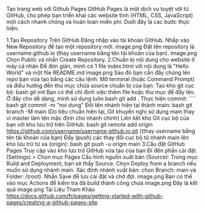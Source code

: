 Tạo trang web với Github Pages
GitHub Pages là một dịch vụ tuyệt vời từ GitHub, cho phép bạn triển khai các website tĩnh (HTML, CSS, JavaScript) một cách nhanh chóng và hoàn toàn miễn phí. Dưới đây là các bước thực hiện:

1.Tạo Repository Trên GitHub
Đăng nhập vào tài khoản GitHub.
Nhấp vào New Repository để tạo một repository mới. image.png
Đặt tên repository là username.github.io (thay username bằng tên tài khoản của bạn). image.png
Chọn Public và nhấn Create Repository.
2.Chuẩn bị nội dung cho website ở máy cá nhân
Để đơn giản, mình có 1 file index.html với nội dung là "Hello World" và một file README.md image.png
Sau đó bạn cần đẩy chúng lên repo bạn vừa tạo bằng các câu lệnh:
Mở terminal (hoặc Command Prompt) và điều hướng đến thư mục chứa source chuẩn bị của bạn:
Tạo kho git cục bộ: bash git init
Bạn có thể chỉ định việc thêm file hoặc thư mục để đẩy lên. Ở đây cho dễ dàng, mình sử dụng luôn bash git add .
Thực hiện commit: ```` bash git commit -m "noi dung"
Đổi tên nhánh hiện tại thành main: bash git branch -M main (Do tiêu chuẩn hiện tại, Git khuyến nghị sử dụng main thay vì master làm tên mặc định cho nhánh chính)
Liên kết kho Git cục bộ của bạn với kho lưu trữ trên GitHub: bash git remote add origin https://github.com/username/username.github.io.git ((thay username bằng tên tài khoản của bạn)
Đẩy (push) các thay đổi cục bộ từ nhánh main lên kho lưu trữ từ xa (origin): bash git push -u origin main
3.Cấu đặt GitHub Pages
Truy cập vào kho lưu trữ GitHub vừa tạo của bạn
Đi đến phần cài đặt (Settings) > Chọn mục Pages
Cấu hình nguồn xuất bản (Source):
Trong mục Build and Deployment, bạn sẽ thấy Source.
Chọn Deploy from a branch nếu muốn sử dụng nhánh main.
Xác định nhánh xuất bản: chọn Branch: main và Folder: /(root).
Nhấn Save để lưu cài đặt và chờ đợi. image.png
Bạn có thể vào mục Actions để kiểm tra đã build thành công chưa image.png
Đây là kết quả image.png
Tài Liệu Tham Khảo
https://docs.github.com/fr/pages/getting-started-with-github-pages/creating-a-github-pages-site

